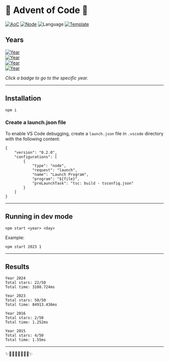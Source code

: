 # 🎄 Advent of Code 🎄

<!-- 
https://en.wikipedia.org/wiki/List_of_Unicode_characters 
https://badgen.net/help#generators
https://dev.to/this-is-learning/advent-of-code-automation-for-javascripttypescript-4111
-->

[![AoC](https://badgen.net/badge/AoC/2024/blue)](https://adventofcode.com/2024)
[![Node](https://badgen.net/badge/Node/v16.13.0+/blue)](https://nodejs.org/en/download/)
![Language](https://badgen.net/badge/Language/TypeScript/blue)
[![Template](https://badgen.net/badge/Template/aoc-automation/blue)](https://github.com/terryaney/aoc-automation)

## Years

<!--SOLUTIONS-->

[![Year](https://badgen.net/badge/2024/★★★★★★★★★★★⭒⭒⭒⭒⭒⭒⭒⭒⭒⭒⭒⭒⭒⭒/yellow?icon=typescript&labelColor=blue&scale=1.3)](src/2024)  
[![Year](https://badgen.net/badge/2023/✨✨✨✨✨✨✨✨✨✨✨✨✨✨✨✨✨✨✨✨✨✨✨✨✨/green?icon=typescript&labelColor=blue&scale=1.3)](src/2023)  
[![Year](https://badgen.net/badge/2016/★⭒⭒⭒⭒⭒⭒⭒⭒⭒⭒⭒⭒⭒⭒⭒⭒⭒⭒⭒⭒⭒⭒⭒⭒/gray?icon=typescript&labelColor=blue&scale=1.3)](src/2016)  
[![Year](https://badgen.net/badge/2015/★★⭒⭒⭒⭒⭒⭒⭒⭒⭒⭒⭒⭒⭒⭒⭒⭒⭒⭒⭒⭒⭒⭒⭒/gray?icon=typescript&labelColor=blue&scale=1.3)](src/2015)  

<!--/SOLUTIONS-->

_Click a badge to go to the specific year._

---

## Installation

```
npm i
```

### Create a launch.json file

To enable VS Code debugging, create a `launch.json` file in `.vscode` directory with the following content:

```
{
    "version": "0.2.0",
    "configurations": [
        {
            "type": "node",
            "request": "launch",
            "name": "Launch Program",
            "program": "${file}",
            "preLaunchTask": "tsc: build - tsconfig.json"
        }
    ]
}
```

---

## Running in dev mode

```
npm start <year> <day>
```

Example:

```
npm start 2023 1
```

---

## Results

<!--RESULTS-->

```
Year 2024
Total stars: 22/50
Total time: 3108.724ms
```

```
Year 2023
Total stars: 50/50
Total time: 84913.436ms
```

```
Year 2016
Total stars: 2/50
Total time: 1.252ms
```

```
Year 2015
Total stars: 4/50
Total time: 1.55ms
```

<!--/RESULTS-->

---

✨🎄🎁🎄🎅🎄🎁🎄✨